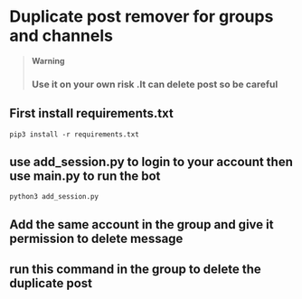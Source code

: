 # Duplicate post remover for groups and channels

> **Warning**
>
> ### Use it on your **own risk** .It can **delete post** so **be careful**

## First install requirements.txt

`pip3 install -r requirements.txt`

## use add_session.py to login to your account then use main.py to run the bot

`python3 add_session.py`

## Add the same account in the group and give it permission to delete message

## run this command in the group to delete the duplicate post
